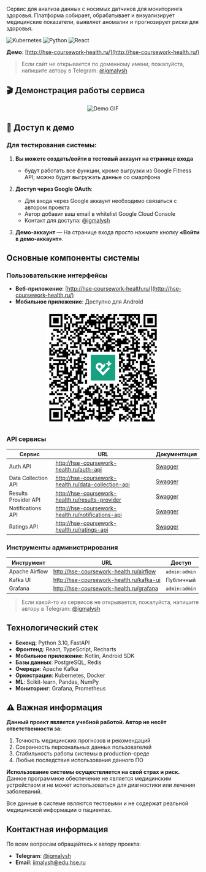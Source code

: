 Сервис для анализа данных с носимых датчиков для мониторинга здоровья. Платформа собирает, обрабатывает и визуализирует медицинские показатели, выявляет аномалии и прогнозирует риски для здоровья.

![Kubernetes](http://img.shields.io/badge/kubernetes-%23326ce5.svg?style=flat&logo=kubernetes&logoColor=white) ![Python](http://img.shields.io/badge/python-3670A0?style=flat&logo=python&logoColor=ffdd54) ![React](http://img.shields.io/badge/react-%2320232a.svg?style=flat&logo=react&logoColor=%2361DAFB)

**Демо**: [http://hse-coursework-health.ru/](http://hse-coursework-health.ru/)
> Если сайт не открывается по доменному имени, пожалуйста, напишите автору в Telegram: [@igmalysh](https://t.me/igmalysh)

## 🎬 Демонстрация работы сервиса

<p align="center">
  <img src="https://raw.githubusercontent.com/HSE-COURSEWORK-2025/.github/main/demo.gif" alt="Demo GIF" width="600" />
</p>

## 🚀 Доступ к демо

### Для тестирования системы:
1. **Вы можете создать/войти в тестовый аккаунт на странице входа**
   - будут работать все функции, кроме выгрузки из Google Fitness API; можно будет выгружать данные со смартфона

2. **Доступ через Google OAuth**:
   - Для входа через Google аккаунт необходимо связаться с автором проекта
   - Автор добавит ваш email в whitelist Google Cloud Console
   - Контакт для доступа: [@igmalysh](https://t.me/igmalysh)

3. **Демо-аккаунт**
   — На странице входа просто нажмите кнопку **«Войти в демо-аккаунт»**.

## Основные компоненты системы

### Пользовательские интерфейсы
- **Веб-приложение**: [http://hse-coursework-health.ru/](http://hse-coursework-health.ru/)
- **Мобильное приложение**: Доступно для Android 

<p align="center">
  <img src="https://github.com/HSE-COURSEWORK-2025/.github/blob/main/image.png?raw=true" alt="Мобильное приложение" width="300"  />
</p>

### API сервисы
| Сервис                | URL                                                    | Документация                                               |
|-----------------------|--------------------------------------------------------|------------------------------------------------------------|
| Auth API              | http://hse-coursework-health.ru/auth-api               | [Swagger](http://hse-coursework-health.ru/auth-api/docs)    |
| Data Collection API   | http://hse-coursework-health.ru/data-collection-api    | [Swagger](http://hse-coursework-health.ru/data-collection-api/docs) |
| Results Provider API  | http://hse-coursework-health.ru/results-provider       | [Swagger](http://hse-coursework-health.ru/results-provider/docs) |
| Notifications API     | http://hse-coursework-health.ru/notifications-api      | [Swagger](http://hse-coursework-health.ru/notifications-api/docs) |
| Ratings API           | http://hse-coursework-health.ru/ratings-api            | [Swagger](http://hse-coursework-health.ru/ratings-api/docs)  |

### Инструменты администрирования
| Инструмент            | URL                                                    | Доступ       |
|-----------------------|--------------------------------------------------------|--------------|
| Apache Airflow        | http://hse-coursework-health.ru/airflow                | `admin:admin`|
| Kafka UI              | http://hse-coursework-health.ru/kafka-ui               | Публичный    |
| Grafana               | http://hse-coursework-health.ru/grafana                | `admin:admin`|

> Если какой-то из сервисов не открывается, пожалуйста, напишите автору в Telegram: [@igmalysh](https://t.me/igmalysh)

## Технологический стек

- **Бекенд**: Python 3.10, FastAPI
- **Фронтенд**: React, TypeScript, Recharts
- **Мобильное приложение**: Kotlin, Android SDK
- **Базы данных**: PostgreSQL, Redis
- **Очереди**: Apache Kafka
- **Оркестрация**: Kubernetes, Docker
- **ML**: Scikit-learn, Pandas, NumPy
- **Мониторинг**: Grafana, Prometheus

## ⚠️ Важная информация

**Данный проект является учебной работой. Автор не несёт ответственности за:**

1. Точность медицинских прогнозов и рекомендаций
2. Сохранность персональных данных пользователей
3. Стабильность работы системы в production-среде
4. Любые последствия использования данного ПО

**Использование системы осуществляется на свой страх и риск.** Данное программное обеспечение не является медицинским устройством и не может использоваться для диагностики или лечения заболеваний.

Все данные в системе являются тестовыми и не содержат реальной медицинской информации о пациентах.

## Контактная информация

По всем вопросам обращайтесь к автору проекта:
- **Telegram**: [@igmalysh](https://t.me/igmalysh)
- **Email**: [iimalysh@edu.hse.ru](mailto:iimalysh@edu.hse.ru)
